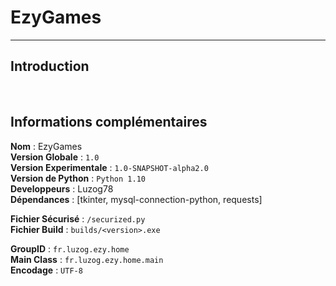 # EzyGames

---

## Introduction



<br>

## Informations complémentaires

__**Nom**__ : EzyGames<br>
__**Version Globale**__ : `1.0`<br>
__**Version Experimentale**__ : `1.0-SNAPSHOT-alpha2.0`<br>
__**Version de Python**__ : `Python 1.10`<br>
__**Developpeurs**__ : Luzog78<br>
__**Dépendances**__ : [tkinter, mysql-connection-python, requests]

__**Fichier Sécurisé**__ : `/securized.py`<br>
__**Fichier Build**__ : `builds/<version>.exe`

__**GroupID**__ : `fr.luzog.ezy.home`<br>
__**Main Class**__ : `fr.luzog.ezy.home.main`<br>
__**Encodage**__ : `UTF-8`

<br>
